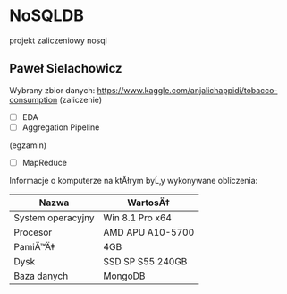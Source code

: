 # NoSQLDB
projekt zaliczeniowy nosql

## Paweł Sielachowicz

Wybrany zbior danych:
https://www.kaggle.com/anjalichappidi/tobacco-consumption
(zaliczenie)

- [ ] EDA
- [ ] Aggregation Pipeline

(egzamin)

- [ ] MapReduce

Informacje o komputerze na ktĂłrym byĹ‚y wykonywane obliczenia:

| Nazwa                 | WartosÄ‡    |
|-----------------------|------------|
| System operacyjny     | Win 8.1 Pro x64 |
| Procesor              | AMD APU A10-5700 |
| PamiÄ™Ä‡              | 4GB |
| Dysk                  | SSD SP S55 240GB |
| Baza danych           | MongoDB |

